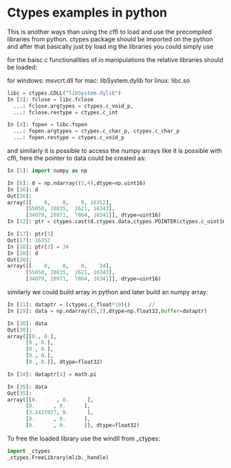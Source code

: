 Ctypes examples in python
=========================

This is another ways than using the cffi to load and use the precompiled libraries from python.
ctypes package should be imported on the python and after that basically just by load ing the libraries you could simply use 

for the baisc c functionalities of io manipulations the relative libraries should be loaded:

for windows:  msvcrt.dll
for mac: libSystem.dylib
for linux: libc.so
````python
libc = ctypes.CDLL("libSystem.dylib")
In [3]: fclose = libc.fclose 
  ...: fclose.argtypes = ctypes.c_void_p, 
  ...: fclose.restype = ctypes.c_int

In [4]: fopen = libc.fopen
  ...: fopen.argtypes = ctypes.c_char_p, ctypes.c_char_p
  ...: fopen.restype = ctypes.c_void_p
````
and similarly it is possible to access the numpy arrays like it is possible with cffi, here the pointer to data could be created as:
````python
In [5]: import numpy as np

In [6]: d = np.ndarray((3,4),dtype=np.uint16)
In [16]: d
Out[16]:
array([[    0,    0,    0, 16352],
      [55050, 28835,  2621, 16343],
      [34079, 20971,  7864, 16341]], dtype=uint16)
In [12]: ptr = ctypes.cast(d.ctypes.data,ctypes.POINTER(ctypes.c_uint16))

In [17]: ptr[3]
Out[17]: 16352
In [18]: ptr[3] = 34 
In [20]: d
Out[20]:
array([[    0,    0,    0,    34],
      [55050, 28835,  2621, 16343],
      [34079, 20971,  7864, 16341]], dtype=uint16)
````
similarly we could build array in python and later build an numpy array:
````python
In [21]: dataptr = (ctypes.c_float*10)()      //
In [29]: data = np.ndarray((5,2),dtype=np.float32,buffer=dataptr)

In [30]: data
Out[30]:
array([[0., 0.],
      [0., 0.],
      [0., 0.],
      [0., 0.],
      [0., 0.]], dtype=float32)

In [34]: dataptr[4] = math.pi

In [35]: data
Out[35]:
array([[0.      , 0.      ],
      [0.      , 0.      ],
      [3.1415927, 0.      ],
      [0.      , 0.      ],
      [0.      , 0.      ]], dtype=float32)
````
To free the loaded library use the windll from _ctypes:
````python
import _ctypes
_ctypes.FreeLibrary(mlib._handle)
````